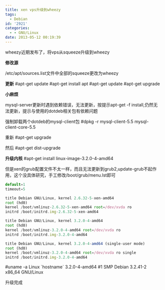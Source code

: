 ```yaml
---
title: xen vps升级到wheezy
tags:
  - Debian
id: '2921'
categories:
  - - GNU/Linux
date: 2013-05-12 00:19:39
---
```


wheezy近期发布了，将vps从squeeze升级到wheezy
<!-- more -->
**修改源**

/etc/apt/sources.list文件中全部的squeeze更改为wheezy

**更新**
#apt-get update
#apt-get install apt
#apt-get update
#apt-get upgrade

**小麻烦**

mysql-server更新时遇到依赖错误，无法更新，按提示apt-get -f install,仍然无法更新，提示与使用的dotdeb相关包有依赖问题

强制卸载两个dotdeb的mysql-client包
#dpkg -r mysql-client-5.5 mysql-client-core-5.5

重新
#apt-get upgrade

然后
#apt-get dist-upgrade

**升级内核**
#apt-get install linux-image-3.2.0-4-amd64

但是xen的grub配置文件不太一样，而且无法更新到grub2,update-grub不起作用，这个没具体研究，手工修改/boot/grub/menu.lst即可
```js
default=1
timeout=5

title Debian GNU/Linux, kernel 2.6.32-5-xen-amd64
root (hd0)
kernel /boot/vmlinuz-2.6.32-5-xen-amd64 root=/dev/xvda ro 
initrd /boot/initrd.img-2.6.32-5-xen-amd64

title Debian GNU/Linux, kernel 3.2.0-4-amd64
root (hd0)
kernel /boot/vmlinuz-3.2.0-4-amd64 root=/dev/xvda ro 
initrd /boot/initrd.img-3.2.0-4-amd64

title Debian GNU/Linux, kernel 3.2.0-4-amd64 (single-user mode)
root (hd0)
kernel /boot/vmlinuz-3.2.0-4-amd64 root=/dev/xvda ro single
initrd /boot/initrd.img-3.2.0-4-amd64
```

#uname -a
Linux \`hostname\` 3.2.0-4-amd64 #1 SMP Debian 3.2.41-2 x86_64 GNU/Linux

升级完成